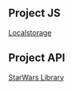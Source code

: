 ## Project JS
[Localstorage](https://J-u-i-c-y.github.io/JS%20prject/jsProject.html)

## Project API
[StarWars Library](https://J-u-i-c-y.github.io/SW/index.html)
